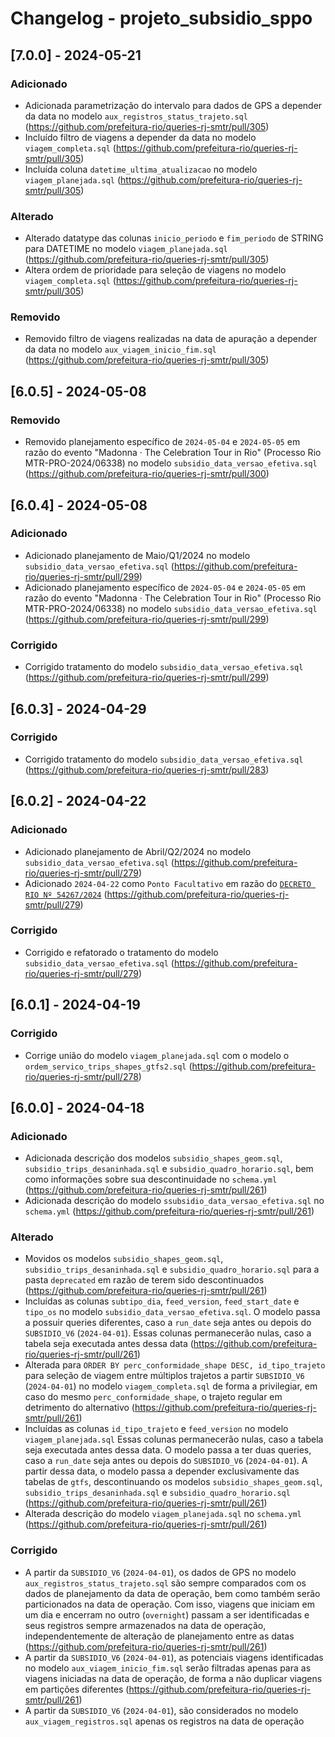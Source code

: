 # Changelog - projeto_subsidio_sppo

## [7.0.0] - 2024-05-21

### Adicionado
- Adicionada parametrização do intervalo para dados de GPS a depender da data no modelo `aux_registros_status_trajeto.sql` (https://github.com/prefeitura-rio/queries-rj-smtr/pull/305)
- Incluído filtro de viagens a depender da data no modelo `viagem_completa.sql` (https://github.com/prefeitura-rio/queries-rj-smtr/pull/305)
- Incluída coluna `datetime_ultima_atualizacao` no modelo `viagem_planejada.sql` (https://github.com/prefeitura-rio/queries-rj-smtr/pull/305)

### Alterado
- Alterado datatype das colunas `inicio_periodo` e `fim_periodo` de STRING para DATETIME no modelo `viagem_planejada.sql` (https://github.com/prefeitura-rio/queries-rj-smtr/pull/305)
- Altera ordem de prioridade para seleção de viagens no modelo `viagem_completa.sql` (https://github.com/prefeitura-rio/queries-rj-smtr/pull/305)

### Removido
- Removido filtro de viagens realizadas na data de apuração a depender da data no modelo `aux_viagem_inicio_fim.sql` (https://github.com/prefeitura-rio/queries-rj-smtr/pull/305)

## [6.0.5] - 2024-05-08

### Removido

- Removido planejamento específico de `2024-05-04` e `2024-05-05` em razão do evento "Madonna · The Celebration Tour in Rio" (Processo Rio MTR-PRO-2024/06338) no modelo `subsidio_data_versao_efetiva.sql` (https://github.com/prefeitura-rio/queries-rj-smtr/pull/300)

## [6.0.4] - 2024-05-08

### Adicionado

- Adicionado planejamento de Maio/Q1/2024 no modelo `subsidio_data_versao_efetiva.sql` (https://github.com/prefeitura-rio/queries-rj-smtr/pull/299)
- Adicionado planejamento específico de `2024-05-04` e `2024-05-05` em razão do evento "Madonna · The Celebration Tour in Rio" (Processo Rio MTR-PRO-2024/06338) no modelo `subsidio_data_versao_efetiva.sql` (https://github.com/prefeitura-rio/queries-rj-smtr/pull/299)

### Corrigido

- Corrigido tratamento do modelo `subsidio_data_versao_efetiva.sql` (https://github.com/prefeitura-rio/queries-rj-smtr/pull/299)

## [6.0.3] - 2024-04-29

### Corrigido

- Corrigido tratamento do modelo `subsidio_data_versao_efetiva.sql` (https://github.com/prefeitura-rio/queries-rj-smtr/pull/283)

## [6.0.2] - 2024-04-22

### Adicionado

- Adicionado planejamento de Abril/Q2/2024 no modelo `subsidio_data_versao_efetiva.sql` (https://github.com/prefeitura-rio/queries-rj-smtr/pull/279)
- Adicionado `2024-04-22` como `Ponto Facultativo` em razão do [`DECRETO RIO Nº 54267/2024`](https://doweb.rio.rj.gov.br/apifront/portal/edicoes/imprimir_materia/1046645/6539) (https://github.com/prefeitura-rio/queries-rj-smtr/pull/279)

### Corrigido

- Corrigido e refatorado o tratamento do modelo `subsidio_data_versao_efetiva.sql` (https://github.com/prefeitura-rio/queries-rj-smtr/pull/279)

## [6.0.1] - 2024-04-19

### Corrigido

- Corrige união do modelo `viagem_planejada.sql` com o modelo o `ordem_servico_trips_shapes_gtfs2.sql` (https://github.com/prefeitura-rio/queries-rj-smtr/pull/278)

## [6.0.0] - 2024-04-18

### Adicionado

- Adicionada descrição dos modelos `subsidio_shapes_geom.sql`, `subsidio_trips_desaninhada.sql` e `subsidio_quadro_horario.sql`, bem como 
informações sobre sua descontinuidade no `schema.yml` (https://github.com/prefeitura-rio/queries-rj-smtr/pull/261)
- Adicionada descrição do modelo `ssubsidio_data_versao_efetiva.sql` no `schema.yml` (https://github.com/prefeitura-rio/queries-rj-smtr/pull/261)

### Alterado

- Movidos os modelos `subsidio_shapes_geom.sql`, `subsidio_trips_desaninhada.sql` e `subsidio_quadro_horario.sql` para a pasta `deprecated` em razão de terem sido descontinuados (https://github.com/prefeitura-rio/queries-rj-smtr/pull/261)
- Incluídas as colunas `subtipo_dia`, `feed_version`, `feed_start_date` e `tipo_os` no modelo `subsidio_data_versao_efetiva.sql`. O modelo passa a possuir queries diferentes, caso a `run_date` seja antes ou depois do `SUBSIDIO_V6` (`2024-04-01`). Essas colunas permanecerão nulas, caso a tabela seja executada antes dessa data (https://github.com/prefeitura-rio/queries-rj-smtr/pull/261)
- Alterada para `ORDER BY perc_conformidade_shape DESC, id_tipo_trajeto` para seleção de viagem entre múltiplos trajetos a partir `SUBSIDIO_V6` (`2024-04-01`) no modelo `viagem_completa.sql` de forma a privilegiar, em caso do mesmo `perc_conformidade_shape`, o trajeto regular em detrimento do alternativo (https://github.com/prefeitura-rio/queries-rj-smtr/pull/261)
- Incluídas as colunas `id_tipo_trajeto` e `feed_version` no modelo `viagem_planejada.sql` Essas colunas permanecerão nulas, caso a tabela seja executada antes dessa data. O modelo passa a ter duas queries, caso a `run_date` seja antes ou depois do `SUBSIDIO_V6` (`2024-04-01`). A partir dessa data, o modelo passa a depender exclusivamente das tabelas de `gtfs`, descontinuando os modelos `subsidio_shapes_geom.sql`, `subsidio_trips_desaninhada.sql` e `subsidio_quadro_horario.sql` (https://github.com/prefeitura-rio/queries-rj-smtr/pull/261)
- Alterada descrição do modelo `viagem_planejada.sql` no `schema.yml` (https://github.com/prefeitura-rio/queries-rj-smtr/pull/261)

### Corrigido

- A partir da `SUBSIDIO_V6` (`2024-04-01`), os dados de GPS no modelo `aux_registros_status_trajeto.sql` são sempre comparados com os dados de planejamento da data de operação, bem como também serão particionados na data de operação. Com isso, viagens que iniciam em um dia e encerram no outro (`overnight`) passam a ser identificadas e seus registros sempre armazenados na data de operação, independentemente de alteração de planejamento entre as datas (https://github.com/prefeitura-rio/queries-rj-smtr/pull/261)
- A partir da `SUBSIDIO_V6` (`2024-04-01`), as potenciais viagens identificadas no modelo `aux_viagem_inicio_fim.sql` serão filtradas apenas para as viagens iniciadas na data de operação, de forma a não duplicar viagens em partições diferentes (https://github.com/prefeitura-rio/queries-rj-smtr/pull/261)
- A partir da `SUBSIDIO_V6` (`2024-04-01`), são considerados no modelo `aux_viagem_registros.sql` apenas os registros na data de operação
